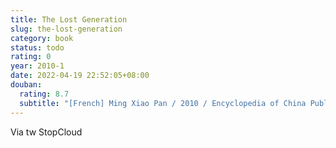 ```yaml
---
title: The Lost Generation
slug: the-lost-generation
category: book
status: todo
rating: 0
year: 2010-1
date: 2022-04-19 22:52:05+08:00
douban:
  rating: 8.7
  subtitle: "[French] Ming Xiao Pan / 2010 / Encyclopedia of China Publishing House"
---
```


Via tw StopCloud
